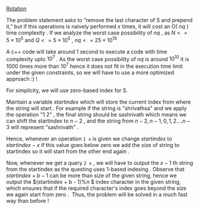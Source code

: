 [Rotation](https://atcoder.jp/contests/abc258/tasks/abc258_c?lang=en)

The problem statement asks to “remove the last character of S and prepend it,” but 
if this operations is naively performed $x$ times, it will cost an O( $nq$ ) time complexity .
If we analyze the worst case possibility of $nq$ , as $N <= 5 \times 10^5$ and $Q <= 5 \times 10^5$ , $nq <= 25 \times 10^10$

A c++ code will take around 1 second to execute a code with time complexity upto $10^7$ .
As the worst case possibility of $nq$ is around $10^10$ it is 1000 times more than $10^7$ hence it does not fit in the execution time limit under the given constraints, so we will have to use a more optimized approach :) !

For simplicity, we will use zero-based index for S.

Maintain a variable $startindex$ which will store the current index from where the string
will start . For example if the string is "shrivathsa" and we apply the operation "1 2" , the final
string should be sashrivath which means we can shift the startindex to $n-2$ , and the string from $n-2, n-1, 0, 1, 2 .... n-3$ will represent "sashrivath" .

Hence, whenever an operation `1 x` is given we change $startindex$ to $startindex - x$
if this value goes below zero we add the size of string to startindex so it will start from
the other end again .

Now, whenever we get a query `2 x` , we will have to output the $x-1$ th string from the 
startindex as the questing uses 1-based indexing .
Observe that $startindex + b - 1$ can be more than size of the given string, hence we
output the  $(startindex + b - 1)%n $ index character in the given string, which ensures 
that if the required character's index goes beyond the size we again start from zero .
​
Thus, the problem will be solved in a much fast way than before !